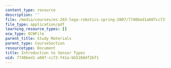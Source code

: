 ```yaml
---
content_type: resource
description: ''
file: /media/courses/es-293-lego-robotics-spring-2007/7740bed1a607cc73f41abb5268df2bf1_MITES_293S07_sensors.pdf
file_type: application/pdf
learning_resource_types: []
ocw_type: OCWFile
parent_title: Study Materials
parent_type: CourseSection
resourcetype: Document
title: Introduction to Sensor Types
uid: 7740bed1-a607-cc73-f41a-bb5268df2bf1
---
```

